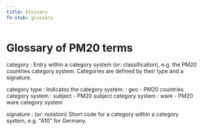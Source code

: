 ```yaml
---
title: Glossary
fn-stub: glossary
---
```


# Glossary of PM20 terms

category
: Entry within a category system (or: classification), e.g. the PM20 countries
category system. Categories are defined by their type and a signature.

category type
: Indicates the category system:
: geo - PM20 countries category system
: subject - PM20 subject category system
: ware - PM20 ware category system

signature
: (or: notation) Short code for a category within a category system, e.g. "A10" for Germany.

